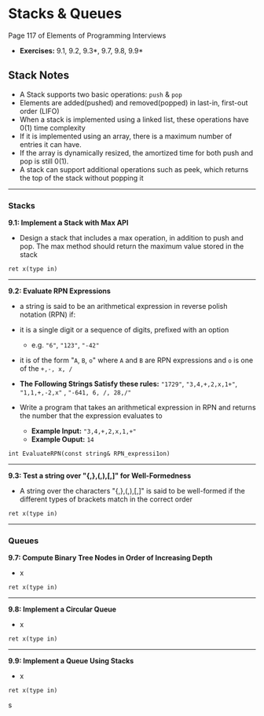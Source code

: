 # Stacks & Queues #
Page 117 of Elements of Programming Interviews

*   **Exercises:** 9.1, 9.2, 9.3*, 9.7, 9.8, 9.9*

## Stack Notes ##

*   A Stack supports two basic operations: `push` & `pop`
*   Elements are added(pushed) and removed(popped) in last-in, first-out order (LIFO)
*   When a stack is implemented using a linked list, these operations have 0(1) time complexity
*   If it is implemented using an array, there is a maximum number of entries it can have. 
*   If the array is dynamically resized, the amortized time for both push and pop is still 0(1).
*   A stack can support additional operations such as peek, which returns the top of the stack without popping it


---

### Stacks ###

**9.1: Implement a Stack with Max API**

*   Design a stack that includes a max operation, in addition to push and pop. The max method should return the maximum value stored in the stack

`ret x(type in)`


---

**9.2: Evaluate RPN Expressions**

*   a string is said to be an arithmetical expression in reverse polish notation (RPN) if:
*   it is a single digit or a sequence of digits, prefixed with an option 
    *   e.g. `"6"`, `"123"`, `"-42"`

*   it is of the form "`A`, `B`, `o`" where `A` and `B` are RPN expressions and `o` is one of the `+,-, x, /`

*   **The Following Strings Satisfy these rules:** `"1729"`, `"3,4,+,2,x,1+"`, `"1,1,+,-2,x"` , `"-641, 6, /, 28,/"`
*   Write a program that takes an arithmetical expression in RPN and returns the number that the expression evaluates to
    *   **Example Input:** `"3,4,+,2,x,1,+"`
    *   **Example Ouput:** `14`

`int EvaluateRPN(const string& RPN_expressi1on)`

---

**9.3: Test a string over "{,},(,),[,]" for Well-Formedness**

*   A string over the characters  "{,},(,),[,]" is said to be well-formed if the different types of brackets match in the correct order


`ret x(type in)`

---

### Queues ###

**9.7: Compute Binary Tree Nodes in Order of Increasing Depth**

*   x

`ret x(type in)`

---

**9.8: Implement a Circular Queue**

*   x

`ret x(type in)`

---

**9.9: Implement a Queue Using Stacks**

*   x

`ret x(type in)`

s